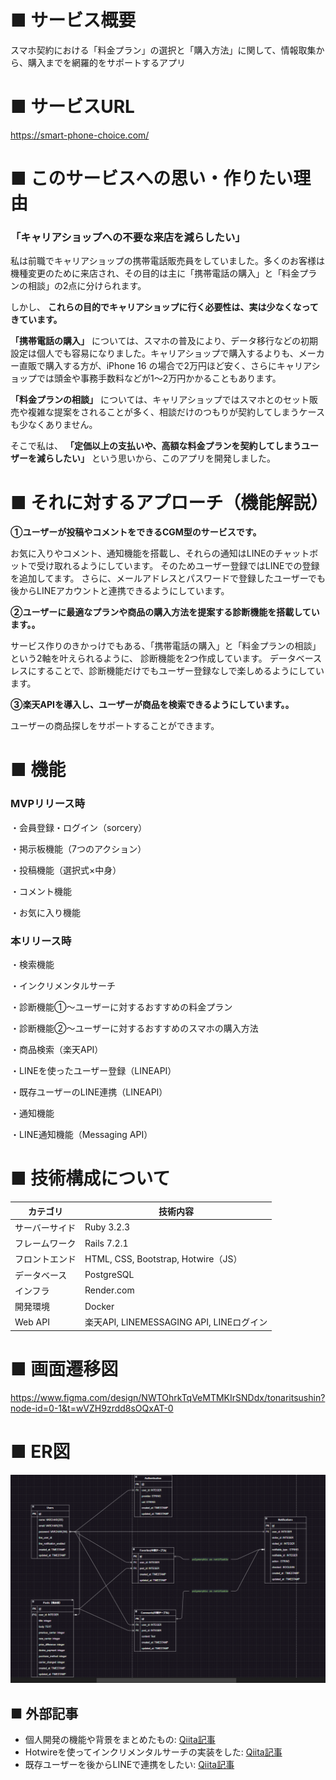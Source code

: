 # ■ サービス概要

  スマホ契約における「料金プラン」の選択と「購入方法」に関して、情報取集から、購入までを網羅的をサポートするアプリ

# ■ サービスURL
  https://smart-phone-choice.com/

# ■ このサービスへの思い・作りたい理由

### 「キャリアショップへの不要な来店を減らしたい」

  私は前職でキャリアショップの携帯電話販売員をしていました。多くのお客様は機種変更のために来店され、その目的は主に「携帯電話の購入」と「料金プランの相談」の2点に分けられます。

しかし、 **これらの目的でキャリアショップに行く必要性は、実は少なくなってきています。**

**「携帯電話の購入」** については、スマホの普及により、データ移行などの初期設定は個人でも容易になりました。キャリアショップで購入するよりも、メーカー直販で購入する方が、iPhone 16 の場合で2万円ほど安く、さらにキャリアショップでは頭金や事務手数料などが1～2万円かかることもあります。

**「料金プランの相談」** については、キャリアショップではスマホとのセット販売や複雑な提案をされることが多く、相談だけのつもりが契約してしまうケースも少なくありません。

そこで私は、 **「定価以上の支払いや、高額な料金プランを契約してしまうユーザーを減らしたい」** という思いから、このアプリを開発しました。

# ■ それに対するアプローチ（機能解説）

  **①ユーザーが投稿やコメントをできるCGM型のサービスです。**
  
  お気に入りやコメント、通知機能を搭載し、それらの通知はLINEのチャットボットで受け取れるようにしています。
  そのためユーザー登録ではLINEでの登録を追加してます。
  さらに、メールアドレスとパスワードで登録したユーザーでも後からLINEアカウントと連携できるようにしています。

  **②ユーザーに最適なプランや商品の購入方法を提案する診断機能を搭載しています。。**
  
  サービス作りのきかっけでもある、「携帯電話の購入」と「料金プランの相談」という2軸を叶えられるように、
  診断機能を2つ作成しています。
  データベースレスにすることで、診断機能だけでもユーザー登録なしで楽しめるようにしています。

  **③楽天APIを導入し、ユーザーが商品を検索できるようにしています。。**
  
  ユーザーの商品探しをサポートすることができます。

# ■ 機能

  ### MVPリリース時
  
  ・会員登録・ログイン（sorcery）
  
  ・掲示板機能（7つのアクション）
  
  ・投稿機能（選択式×中身）
  
  ・コメント機能
  
  ・お気に入り機能
  

  ### 本リリース時
  
  ・検索機能
  
  ・インクリメンタルサーチ
  
  ・診断機能①～ユーザーに対するおすすめの料金プラン
  
  ・診断機能②～ユーザーに対するおすすめのスマホの購入方法
  
  ・商品検索（楽天API）
  
  ・LINEを使ったユーザー登録（LINEAPI）
  
  ・既存ユーザーのLINE連携（LINEAPI）
  
  ・通知機能
  
  ・LINE通知機能（Messaging API）
  


# ■ 技術構成について


| カテゴリ | 技術内容 |
|---|---|
| サーバーサイド | Ruby 3.2.3 |
| フレームワーク | Rails 7.2.1 |
| フロントエンド | HTML, CSS, Bootstrap, Hotwire（JS） |
| データベース | PostgreSQL |
| インフラ | Render.com |
| 開発環境 | Docker |
| Web API | 楽天API, LINEMESSAGING API, LINEログイン |
  

# ■ 画面遷移図

  https://www.figma.com/design/NWTOhrkTqVeMTMKIrSNDdx/tonaritsushin?node-id=0-1&t=wVZH9zrdd8sOQxAT-0

# ■ ER図
  ![ER図](https://github.com/nosuke1024/tonaritsushin/blob/main/app/assets/images/ER.png)
  

## ■ 外部記事
- 個人開発の機能や背景をまとめたもの: [Qiita記事](https://qiita.com/emieminosuke/items/04641e9a81952243f788)
- Hotwireを使ってインクリメンタルサーチの実装をした: [Qiita記事](https://qiita.com/emieminosuke/items/2ee160b863b761f38520)
- 既存ユーザーを後からLINEで連携をしたい: [Qiita記事](https://qiita.com/emieminosuke/items/3593cf87d414756e523f)


